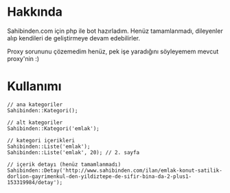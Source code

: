Hakkında
====================

Sahibinden.com için php ile bot hazırladım. Henüz tamamlanmadı, dileyenler alıp kendileri de geliştirmeye devam edebilirler.

Proxy sorununu çözemedim henüz, pek işe yaradığını söyleyemem mevcut proxy'nin :)

Kullanımı
====================

```
// ana kategoriler
Sahibinden::Kategori();

// alt kategoriler
Sahibinden::Kategori('emlak');

// kategori içerikleri
Sahibinden::Liste('emlak');
Sahibinden::Liste('emlak', 20); // 2. sayfa

// içerik detayı (henüz tamamlanmadı)
Sahibinden::Detay('http://www.sahibinden.com/ilan/emlak-konut-satilik-dorlion-gayrimenkul-den-yildiztepe-de-sifir-bina-da-2-plus1-153319984/detay');
```

